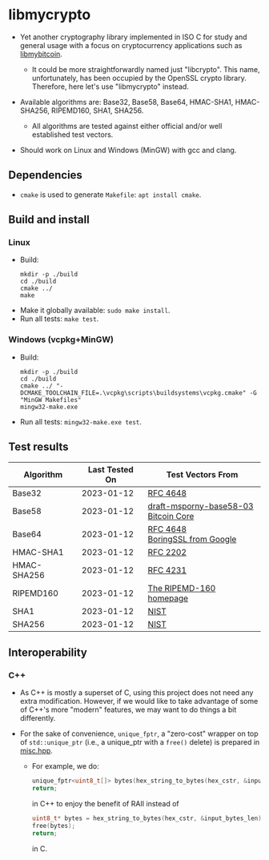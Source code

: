 # libmycrypto

* Yet another cryptography library implemented in ISO C for study and general
usage with a focus on cryptocurrency applications such as
[libmybitcoin](https://github.com/alex-lt-kong/libmybitcoin).
  * It could be more straightforwardly named just "libcrypto". This name,
  unfortunately, has been occupied by the OpenSSL crypto library. Therefore,
  here let's use "libmycrypto" instead.

* Available algorithms are: Base32, Base58, Base64, HMAC-SHA1, HMAC-SHA256,
RIPEMD160, SHA1, SHA256.
  * All algorithms are tested against either official and/or well established
  test vectors.

* Should work on Linux and Windows (MinGW) with gcc and clang.

## Dependencies

* `cmake` is used to generate `Makefile`: `apt install cmake`.

## Build and install

### Linux
* Build: 
  ```shell
  mkdir -p ./build
  cd ./build
  cmake ../
  make
  ```
* Make it globally available: `sudo make install`.
* Run all tests: `make test`.

### Windows (vcpkg+MinGW)

* Build:
  ```shell
  mkdir -p ./build
  cd ./build
  cmake ../ "-DCMAKE_TOOLCHAIN_FILE=.\vcpkg\scripts\buildsystems\vcpkg.cmake" -G "MinGW Makefiles"
  mingw32-make.exe
  ```

* Run all tests: `mingw32-make.exe test`.

## Test results

| Algorithm     | Last Tested On  | Test Vectors From|
| ------------- | -------------   | ------------- |
| Base32        | 2023-01-12      | [RFC 4648](https://datatracker.ietf.org/doc/html/rfc4648#section-10)|
| Base58        | 2023-01-12      | [draft-msporny-base58-03](https://datatracker.ietf.org/doc/html/draft-msporny-base58-03#section-5)<br />[Bitcoin Core](https://github.com/bitcoin/bitcoin/blob/master/src/test/data/base58_encode_decode.json)|
| Base64        | 2023-01-12      | [RFC 4648](https://datatracker.ietf.org/doc/html/rfc4648#section-10)<br />[BoringSSL from Google](https://boringssl.googlesource.com/boringssl/+/master/crypto/base64/base64_test.cc)
| HMAC-SHA1     | 2023-01-12      | [RFC 2202](https://datatracker.ietf.org/doc/html/rfc2202)|
| HMAC-SHA256   | 2023-01-12      | [RFC 4231](https://datatracker.ietf.org/doc/html/rfc4231)|
| RIPEMD160     | 2023-01-12      | [The RIPEMD-160 homepage](https://homes.esat.kuleuven.be/~bosselae/ripemd160.html)|
| SHA1          | 2023-01-12      | [NIST](https://csrc.nist.gov/Projects/Cryptographic-Algorithm-Validation-Program/Secure-Hashing)|
| SHA256        | 2023-01-12      | [NIST](https://csrc.nist.gov/Projects/Cryptographic-Algorithm-Validation-Program/Secure-Hashing)|


## Interoperability
### C++

* As C++ is mostly a superset of C, using this project does not need any extra
modification. However, if we would like to take advantage of some of C++'s
more "modern" features, we may want to do things a bit differently.

* For the sake of convenience, `unique_fptr`, a "zero-cost" wrapper on top of
`std::unique_ptr` (i.e., a unique_ptr with a `free()` delete) is prepared in
[misc.hpp](./src/mycrypto/misc.hpp).

    * For example, we do:

      ```C++
      unique_fptr<uint8_t[]> bytes(hex_string_to_bytes(hex_cstr, &input_bytes_len));
      return;
      ```

      in C++ to enjoy the benefit of RAII instead of

      ```C
      uint8_t* bytes = hex_string_to_bytes(hex_cstr, &input_bytes_len);
      free(bytes);
      return;
      ```

      in C.